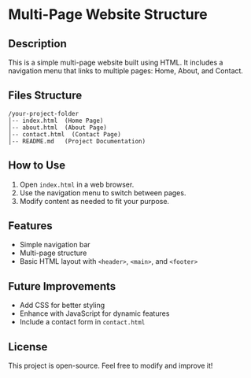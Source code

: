 # Multi-Page Website Structure

## Description
This is a simple multi-page website built using HTML. It includes a navigation menu that links to multiple pages: Home, About, and Contact.

## Files Structure
```
/your-project-folder
│-- index.html  (Home Page)
│-- about.html  (About Page)
│-- contact.html  (Contact Page)
│-- README.md   (Project Documentation)
```

## How to Use
1. Open `index.html` in a web browser.
2. Use the navigation menu to switch between pages.
3. Modify content as needed to fit your purpose.

## Features
- Simple navigation bar
- Multi-page structure
- Basic HTML layout with `<header>`, `<main>`, and `<footer>`

## Future Improvements
- Add CSS for better styling
- Enhance with JavaScript for dynamic features
- Include a contact form in `contact.html`

## License
This project is open-source. Feel free to modify and improve it!

